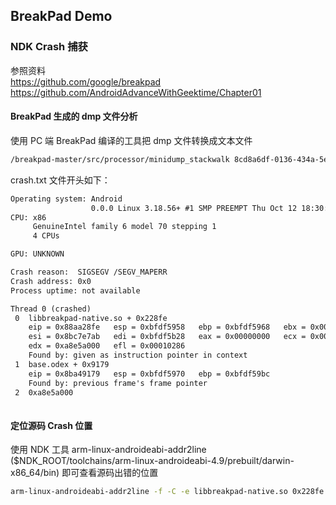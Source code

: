 ## BreakPad Demo
### NDK Crash 捕获
参照资料  
https://github.com/google/breakpad  
https://github.com/AndroidAdvanceWithGeektime/Chapter01

#### BreakPad 生成的 dmp 文件分析
使用 PC 端 BreakPad 编译的工具把 dmp 文件转换成文本文件

```bash
/breakpad-master/src/processor/minidump_stackwalk 8cd8a6df-0136-434a-5ec8948b-6de7d263.dmp > crash.txt
```

crash.txt 文件开头如下：

```txt
Operating system: Android
                  0.0.0 Linux 3.18.56+ #1 SMP PREEMPT Thu Oct 12 18:30:37 PDT 2017 i686
CPU: x86
     GenuineIntel family 6 model 70 stepping 1
     4 CPUs

GPU: UNKNOWN

Crash reason:  SIGSEGV /SEGV_MAPERR
Crash address: 0x0
Process uptime: not available

Thread 0 (crashed)
 0  libbreakpad-native.so + 0x228fe
    eip = 0x88aa28fe   esp = 0xbfdf5958   ebp = 0xbfdf5968   ebx = 0x0000000c
    esi = 0x8bc7e7ab   edi = 0xbfdf5b28   eax = 0x00000000   ecx = 0x00590000
    edx = 0xa8e5a000   efl = 0x00010286
    Found by: given as instruction pointer in context
 1  base.odex + 0x9179
    eip = 0x8ba49179   esp = 0xbfdf5970   ebp = 0xbfdf59bc
    Found by: previous frame's frame pointer
 2  0xa8e5a000
 
 ```
#### 定位源码 Crash 位置
使用 NDK 工具 arm-linux-androideabi-addr2line ($NDK_ROOT/toolchains/arm-linux-androideabi-4.9/prebuilt/darwin-x86_64/bin) 即可查看源码出错的位置

``` bash
arm-linux-androideabi-addr2line -f -C -e libbreakpad-native.so 0x228fe
```



